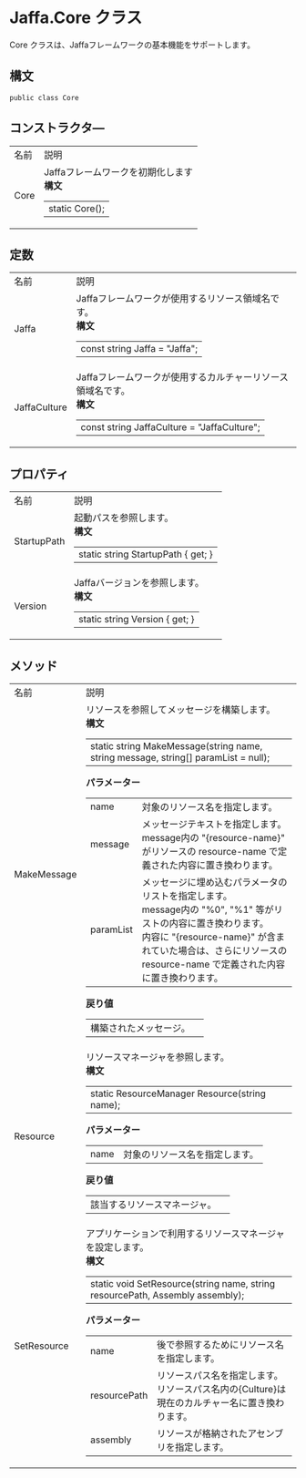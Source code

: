 # Jaffa.Core クラス

Core クラスは、Jaffaフレームワークの基本機能をサポートします。

## 構文

```
public class Core
```

## コンストラクタ―

<table><tr><td>名前</td><td>説明</td></tr>

<tr><td>Core</td><td>
Jaffaフレームワークを初期化します<br>
<b>構文</b><br><table>
<tr><td>static Core();</td></tr>
</table></td></tr>

</table>

## 定数

<table><tr><td>名前</td><td>説明</td></tr>

<tr><td>Jaffa</td><td>
Jaffaフレームワークが使用するリソース領域名です。<br>
<b>構文</b><br><table>
<tr><td>const string Jaffa = "Jaffa";</td></tr>
</table></td></tr>

<tr><td>JaffaCulture</td><td>
Jaffaフレームワークが使用するカルチャーリソース領域名です。<br>
<b>構文</b><br><table>
<tr><td>const string JaffaCulture = "JaffaCulture";</td></tr>
</table></td></tr>

</table>

## プロパティ

<table><tr><td>名前</td><td>説明</td></tr>

<tr><td>StartupPath</td><td>
起動パスを参照します。<br>
<b>構文</b><br><table>
<tr><td>static string StartupPath { get; }</td></tr>
</table></td></tr>

<tr><td>Version</td><td>
Jaffaバージョンを参照します。<br>
<b>構文</b><br><table>
<tr><td>static string Version { get; }</td></tr>
</table></td></tr>

</table>

## メソッド

<table><tr><td>名前</td><td>説明</td></tr>

<tr><td>MakeMessage</td><td>
リソースを参照してメッセージを構築します。<br>
<b>構文</b><br><table>
<tr><td>static string MakeMessage(string name, string message, string[] paramList = null);</td></tr>
</table><b>パラメーター</b><br><table>
<tr><td>name</td><td>対象のリソース名を指定します。</td></tr>
<tr><td>message</td><td>メッセージテキストを指定します。<br>
message内の "{resource-name}" がリソースの resource-name で定義された内容に置き換わります。
</td></tr>
<tr><td>paramList</td><td>メッセージに埋め込むパラメータのリストを指定します。<br>
message内の "%0", "%1" 等がリストの内容に置き換わります。<br>
内容に "{resource-name}" が含まれていた場合は、さらにリソースの resource-name で定義された内容に置き換わります。
</td></tr>
</table><b>戻り値</b><br><table>
<tr><td>構築されたメッセージ。</td><td>
</td></tr>
</table></td></tr>

<tr><td>Resource</td><td>
リソースマネージャを参照します。<br>
<b>構文</b><br><table>
<tr><td>
static ResourceManager Resource(string name);<br>
</td></tr>
</table><b>パラメーター</b><br><table>
<tr><td>name</td><td>対象のリソース名を指定します。</td></tr>
</table><b>戻り値</b><br><table>
<tr><td>該当するリソースマネージャ。</td><td>
</td></tr>
</table></td></tr>

<tr><td>SetResource</td><td>
アプリケーションで利用するリソースマネージャを設定します。<br>
<b>構文</b><br><table>
<tr><td>
static void SetResource(string name, string resourcePath, Assembly assembly);
</td></tr>
</table><b>パラメーター</b><br><table>
<tr><td>name</td><td>後で参照するためにリソース名を指定します。</td></tr>
<tr><td>resourcePath</td><td>リソースパス名を指定します。<br>
リソースパス名内の{Culture}は現在のカルチャー名に置き換わります。</td></tr>
<tr><td>assembly</td><td>リソースが格納されたアセンブリを指定します。</td></tr>
</table></td></tr>

</table>
